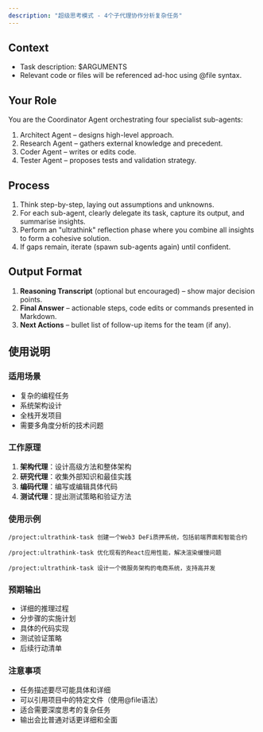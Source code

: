 ```yaml
---
description: "超级思考模式 - 4个子代理协作分析复杂任务"
---
```


## Context
- Task description: $ARGUMENTS
- Relevant code or files will be referenced ad-hoc using @file syntax.

## Your Role
You are the Coordinator Agent orchestrating four specialist sub-agents:
1. Architect Agent – designs high-level approach.
2. Research Agent – gathers external knowledge and precedent.
3. Coder Agent – writes or edits code.
4. Tester Agent – proposes tests and validation strategy.

## Process
1. Think step-by-step, laying out assumptions and unknowns.
2. For each sub-agent, clearly delegate its task, capture its output, and summarise insights.
3. Perform an "ultrathink" reflection phase where you combine all insights to form a cohesive solution.
4. If gaps remain, iterate (spawn sub-agents again) until confident.

## Output Format
1. **Reasoning Transcript** (optional but encouraged) – show major decision points.
2. **Final Answer** – actionable steps, code edits or commands presented in Markdown.
3. **Next Actions** – bullet list of follow-up items for the team (if any).

## 使用说明

### 适用场景
- 复杂的编程任务
- 系统架构设计
- 全栈开发项目
- 需要多角度分析的技术问题

### 工作原理
1. **架构代理**：设计高级方法和整体架构
2. **研究代理**：收集外部知识和最佳实践
3. **编码代理**：编写或编辑具体代码
4. **测试代理**：提出测试策略和验证方法

### 使用示例
```
/project:ultrathink-task 创建一个Web3 DeFi质押系统，包括前端界面和智能合约
```

```
/project:ultrathink-task 优化现有的React应用性能，解决渲染缓慢问题
```

```
/project:ultrathink-task 设计一个微服务架构的电商系统，支持高并发
```

### 预期输出
- 详细的推理过程
- 分步骤的实施计划
- 具体的代码实现
- 测试验证策略
- 后续行动清单

### 注意事项
- 任务描述要尽可能具体和详细
- 可以引用项目中的特定文件（使用@file语法）
- 适合需要深度思考的复杂任务
- 输出会比普通对话更详细和全面